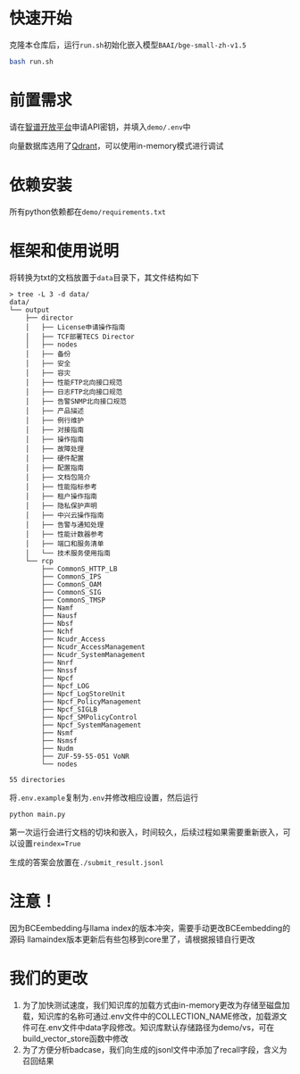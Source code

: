 # 快速开始

克隆本仓库后，运行`run.sh`初始化嵌入模型`BAAI/bge-small-zh-v1.5`

```sh
bash run.sh
```

# 前置需求

请在[智谱开放平台](https://open.bigmodel.cn/usercenter/apikeys)申请API密钥，并填入`demo/.env`中

向量数据库选用了[Qdrant](https://qdrant.tech/documentation/quick-start/)，可以使用in-memory模式进行调试

# 依赖安装
所有python依赖都在`demo/requirements.txt`

# 框架和使用说明
将转换为txt的文档放置于`data`目录下，其文件结构如下
```shell
> tree -L 3 -d data/
data/
└── output
    ├── director
    │   ├── License申请操作指南
    │   ├── TCF部署TECS Director
    │   ├── nodes
    │   ├── 备份
    │   ├── 安全
    │   ├── 容灾
    │   ├── 性能FTP北向接口规范
    │   ├── 日志FTP北向接口规范
    │   ├── 告警SNMP北向接口规范
    │   ├── 产品描述
    │   ├── 例行维护
    │   ├── 对接指南
    │   ├── 操作指南
    │   ├── 故障处理
    │   ├── 硬件配置
    │   ├── 配置指南
    │   ├── 文档包简介
    │   ├── 性能指标参考
    │   ├── 租户操作指南
    │   ├── 隐私保护声明
    │   ├── 中兴云操作指南
    │   ├── 告警与通知处理
    │   ├── 性能计数器参考
    │   ├── 端口和服务清单
    │   └── 技术服务使用指南
    └── rcp
        ├── CommonS_HTTP_LB
        ├── CommonS_IPS
        ├── CommonS_OAM
        ├── CommonS_SIG
        ├── CommonS_TMSP
        ├── Namf
        ├── Nausf
        ├── Nbsf
        ├── Nchf
        ├── Ncudr_Access
        ├── Ncudr_AccessManagement
        ├── Ncudr_SystemManagement
        ├── Nnrf
        ├── Nnssf
        ├── Npcf
        ├── Npcf_LOG
        ├── Npcf_LogStoreUnit
        ├── Npcf_PolicyManagement
        ├── Npcf_SIGLB
        ├── Npcf_SMPolicyControl
        ├── Npcf_SystemManagement
        ├── Nsmf
        ├── Nsmsf
        ├── Nudm
        ├── ZUF-59-55-051 VoNR
        └── nodes

55 directories
```
将`.env.example`复制为`.env`并修改相应设置，然后运行
```shell
python main.py
```
第一次运行会进行文档的切块和嵌入，时间较久，后续过程如果需要重新嵌入，可以设置`reindex=True`

生成的答案会放置在`./submit_result.jsonl`

# 注意！
因为BCEembedding与llama index的版本冲突，需要手动更改BCEembedding的源码
llamaindex版本更新后有些包移到core里了，请根据报错自行更改


# 我们的更改

1. 为了加快测试速度，我们知识库的加载方式由in-memory更改为存储至磁盘加载，知识库的名称可通过.env文件中的COLLECTION_NAME修改，加载源文件可在.env文件中data字段修改。知识库默认存储路径为demo/vs，可在build_vector_store函数中修改
2. 为了方便分析badcase，我们向生成的jsonl文件中添加了recall字段，含义为召回结果